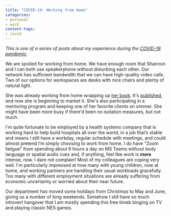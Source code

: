 ```yaml
---
title: "COVID-19: Working from Home"
categories:
- personal
- work
content-tags:
- covid
---
```


_This is one of a series of posts about my experience during the [COVID-19 pandemic](/history/events/2020-pandemic/)._

We are spoiled for working from home. We have enough room that Shannon and I can both use speakerphone without disturbing each other. Our network has sufficient bandwidth that we can have high-quality video calls. Two of our options for workspaces are desks with nice chairs and plenty of natural light.

She was already working from home wrapping up [her book](https://practical.guide/). It's [published](https://www.amazon.com/dp/9083041409/?tag=artificial0f-20), and now she is beginning to market it. She's also participating in a mentoring program and keeping one of her favorite clients on simmer. She might have been more busy if there'd been no isolation measures, but not much.

I'm quite fortunate to be employed by a health systems company that is working hard to help build hospitals all over the world, in a job that’s stable and means I still have a workday, regular schedule with meetings, and could almost pretend I’m simply choosing to work from home. I do have "Zoom fatigue" from spending about 6 hours a day on MS Teams without body language or spatial audio cues and, if anything, feel like work is **more** intense, now. I dare not complain! Most of my colleagues are coping very well. I'm particularly impressed at how many with young children, now at home, and working partners are handling their usual workloads gracefully. Too many with different employment situations are already suffering from economic uncertainty or worried about their near future.

Our department has moved some holidays from Christmas to May and June, giving us a number of long weekends. Somehow I still have so much introvert hangover that I am mostly spending this free timeb binging on TV and playing classic NES games.
